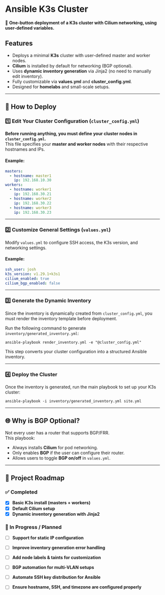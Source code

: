 # Ansible K3s Cluster

🚀 **One-button deployment of a K3s cluster with Cilium networking, using user-defined variables.**

## Features

- Deploys a minimal **K3s** cluster with user-defined master and worker nodes.
- **Cilium** is installed by default for networking (BGP optional).
- Uses **dynamic inventory generation** via Jinja2 (no need to manually edit inventory).
- Fully customizable via **values.yml** and **cluster_config.yml**.
- Designed for **homelabs** and small-scale setups.

---

## **📌 How to Deploy**

### **1️⃣ Edit Your Cluster Configuration (`cluster_config.yml`)**
**Before running anything, you must define your cluster nodes in `cluster_config.yml`.**  
This file specifies your **master and worker nodes** with their respective hostnames and IPs.

#### Example:
```yaml
masters:
  - hostname: master1
    ip: 192.168.10.30
workers:
  - hostname: worker1
    ip: 192.168.30.21
  - hostname: worker2
    ip: 192.168.30.22
  - hostname: worker3
    ip: 192.168.30.23
```

---

### **2️⃣ Customize General Settings (`values.yml`)**

Modify `values.yml` to configure SSH access, the K3s version, and networking settings.

#### Example:
```yaml
ssh_user: josh
k3s_version: v1.29.1+k3s1
cilium_enabled: true
cilium_bgp_enabled: false
```

---

### **3️⃣ Generate the Dynamic Inventory**

Since the inventory is dynamically created from `cluster_config.yml`, you must render the inventory template before deployment.

Run the following command to generate `inventory/generated_inventory.yml`:
```shell
ansible-playbook render_inventory.yml -e "@cluster_config.yml"
```
This step converts your cluster configuration into a structured Ansible inventory.

---

### **4️⃣ Deploy the Cluster**

Once the inventory is generated, run the main playbook to set up your K3s cluster:
```shell
ansible-playbook -i inventory/generated_inventory.yml site.yml
```

---

## **🌐 Why is BGP Optional?**
Not every user has a router that supports BGP/FRR.  
This playbook:

- Always installs **Cilium** for pod networking.
- Only enables **BGP** if the user can configure their router.
- Allows users to toggle **BGP on/off** in `values.yml`.

---

## **📌 Project Roadmap**

### ✅ Completed
- [x] **Basic K3s install (masters + workers)**
- [x] **Default Cilium setup**
- [x] **Dynamic inventory generation with Jinja2**

### 🚧 In Progress / Planned
- [ ] **Support for static IP configuration**
- [ ] **Improve inventory generation error handling**
- [ ] **Add node labels & taints for customization**
- [ ] **BGP automation for multi-VLAN setups**
- [ ] **Automate SSH key distribution for Ansible**
- [ ] **Ensure hostname, SSH, and timezone are configured properly**

